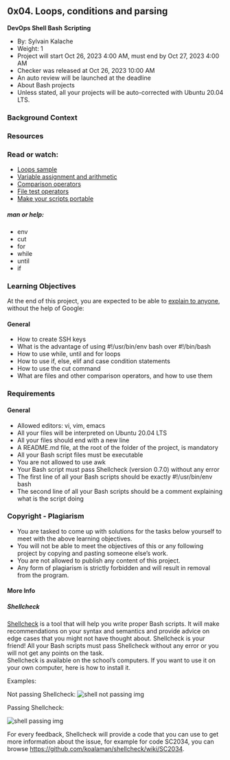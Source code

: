 ## 0x04. Loops, conditions and parsing
<b> DevOps </b>
<b> Shell </b>
<b> Bash</b>
<b> Scripting </b>
- By: Sylvain Kalache
- Weight: 1
-  Project will start Oct 26, 2023 4:00 AM, must end by Oct 27, 2023 4:00 AM
- Checker was released at Oct 26, 2023 10:00 AM
- An auto review will be launched at the deadline
- About Bash projects
- Unless stated, all your projects will be auto-corrected with Ubuntu 20.04 LTS.

### Background Context


### Resources
### Read or watch:

- [Loops sample](https://intranet.alxswe.com/rltoken/wT98UJfv_E2tk4yP9PcLLw)
- [Variable assignment and arithmetic](https://intranet.alxswe.com/rltoken/olvOKX699pq50rkHRE5cSA)
- [Comparison operators](https://intranet.alxswe.com/rltoken/HxohzllkOWh0t4dy_HptIQ)
- [File test operators](https://intranet.alxswe.com/rltoken/g8of2ABPEJfCNtPrDQaqVw)
- [Make your scripts portable](https://intranet.alxswe.com/rltoken/O0Ay21p7tDhfLMsYbtAKug)

##### man or help:

- env
- cut
- for
- while
- until
- if
### Learning Objectives
At the end of this project, you are expected to be able to [explain to anyone](https://intranet.alxswe.com/rltoken/UnkzDNdH09TFJ0-Y56azyg), without the help of Google:

#### General
- How to create SSH keys
- What is the advantage of using #!/usr/bin/env bash over #!/bin/bash
- How to use while, until and for loops
- How to use if, else, elif and case condition statements
- How to use the cut command
- What are files and other comparison operators, and how to use them
### Requirements
#### General
- Allowed editors: vi, vim, emacs
- All your files will be interpreted on Ubuntu 20.04 LTS
- All your files should end with a new line
- A README.md file, at the root of the folder of the project, is mandatory
- All your Bash script files must be executable
- You are not allowed to use awk
- Your Bash script must pass Shellcheck (version 0.7.0) without any error
- The first line of all your Bash scripts should be exactly #!/usr/bin/env bash
- The second line of all your Bash scripts should be a comment explaining what is the script doing
### Copyright - Plagiarism
- You are tasked to come up with solutions for the tasks below yourself to meet with the above learning objectives.
- You will not be able to meet the objectives of this or any following project by copying and pasting someone else’s work.
- You are not allowed to publish any content of this project.
- Any form of plagiarism is strictly forbidden and will result in removal from the program.
#### More Info
##### Shellcheck
[Shellcheck](https://intranet.alxswe.com/rltoken/joK6l_yEZ9N7T0GQ1RDjLA) is a tool that will help you write proper Bash scripts. It will make recommendations on your syntax and semantics and provide advice on edge cases that you might not have thought about. Shellcheck is your friend! All your Bash scripts must pass Shellcheck without any error or you will not get any points on the task.
<br>
Shellcheck is available on the school’s computers. If you want to use it on your own computer, here is how to install it.

Examples:

Not passing Shellcheck:
![shell not passing img](https://s3.amazonaws.com/intranet-projects-files/holbertonschool-sysadmin_devops/251/Vxotqyj.png)


Passing Shellcheck:

![shell passing img](https://s3.amazonaws.com/intranet-projects-files/holbertonschool-sysadmin_devops/251/ubHWxDU.png)

For every feedback, Shellcheck will provide a code that you can use to get more information about the issue, for example for code SC2034, you can browse https://github.com/koalaman/shellcheck/wiki/SC2034.